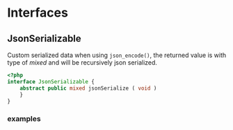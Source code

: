 # Interfaces

## JsonSerializable 

Custom serialized data when using `json_encode()`,
the returned value is with type of *mixed* and
will be recursively json serialized.

```php
<?php
interface JsonSerializable {
    abstract public mixed jsonSerialize ( void )
    }
}
```
### examples